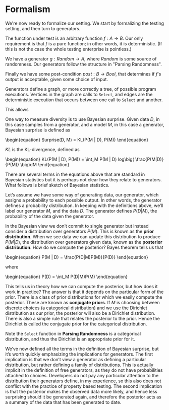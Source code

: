 # Formalism

We're now ready to formalize our setting. We start by formalizing the testing setting, and then turn to generators.

The function under test is an arbitrary function $f: A \rightarrow B$. Our only requirement is that $f$ is a pure function; in other words, it is deterministic. (If this is not the case the whole testing enterprise is pointless.)

We have a generator $g: Random \rightarrow A$, where $Random$ is some source of randomness. Our generators follow the structure in "Parsing Randomness".

Finally we have some post-condition $post: B \rightarrow Bool$, that determines if $f$'s output is acceptable, given some choice of input.

Generators define a graph, or more correctly a tree, of possible program executions. Vertices in the graph are calls to `Select`, and edges are the deterministic execution that occurs between one call to `Select` and another.

This allows


One way to measure diversity is to use Bayesian surprise. Given data $D$, in this case samples from a generator, and a model $M$, in this case a generator, Bayesian surprise is defined as

\begin{equation}
Surprise(D, M) = KL(P(M | D), P(M))
\end{equation}

$KL$ is the KL-divergence, defined as

\begin{equation}
KL(P(M | D), P(M)) = \int_M P(M | D)  log\big( \frac{P(M|D)}{P(M)} \big)dM
\end{equation}

There are several terms in the equations above that are standard in Bayesian statistics but it is perhaps not clear how they relate to generators. What follows is brief sketch of Bayesian statistics.

Let&rsquo;s assume we have some way of generating data, our generator, which assigns a probability to each possible output. In other words, the generator defines a probability distribution. In keeping with the definitions above, we&rsquo;ll label our generator $M$, and the data $D$. The generator defines $P(D | M)$, the probability of the data given the generator.

In the Bayesian view we don&rsquo;t commit to single generator but instead consider a distribution over generators $P(M)$. This is known as the **prior distribution**. When we see data we can update this distribution to produce $P(M | D)$, the distribution over generators given data, known as the **posterior distribution**. How do we compute the posterior? Bayes theorem tells us that

\begin{equation}
P(M | D) = \frac{P(D|M)P(M)}{P(D)}
\end{equation}

where

\begin{equation}
P(D) = \int_M P(D|M)P(M)
\end{equation}

This tells us in theory how we can compute the posterior, but how does it work in practice? The answer is that it depends on the particular form of the prior. There is a class of prior distributions for which we easily compute the posterior. These are known as **conjugate priors**. If $M$ is choosing between discrete choices (a categorical distribution) and we use the Dirichlet distribution as our prior, the posterior will also be a Dirichlet distribution. There is also a simple rule that relates the posterior to the prior. Hence the Dirichlet is called the conjugate prior for the categorical distribution.

Note the `Select` function in **Parsing Randomness** is a categorical distribution, and thus the Dirichlet is an appropriate prior for it.

We&rsquo;ve now defined all the terms in the definition of Bayesian surprise, but it&rsquo;s worth quickly emphasizing the implications for generators. The first implication is that we don&rsquo;t view a generator as defining a particular distribution, but rather defining a family of distributions. This is actually implicit in the definition of free generators, as they do not have probabilities attached to choices. Developers do not pay any particular attention to the distribution their generators define, in my experience, so this also does not conflict with the practice of property based testing. The second implication is that the posterior makes the observed data more likely, and hence less surprising should it be generated again, and therefore the posterior acts as a summary of the data that has been generated to date.
